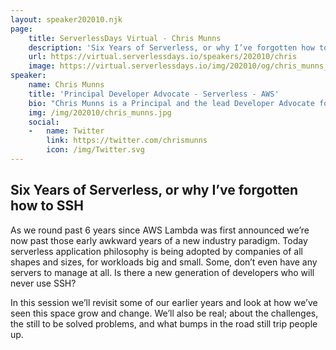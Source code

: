 ```yaml
---
layout: speaker202010.njk
page:
    title: ServerlessDays Virtual - Chris Munns
    description: 'Six Years of Serverless, or why I’ve forgotten how to SSH'
    url: https://virtual.serverlessdays.io/speakers/202010/chris
    image: https://virtual.serverlessdays.io/img/202010/og/chris_munns_card.png
speaker:
    name: Chris Munns
    title: 'Principal Developer Advocate - Serverless - AWS'
    bio: "Chris Munns is a Principal and the lead Developer Advocate for Serverless Applications at Amazon Web Services based in New York City. Chris works with AWS's developer customers to understand how serverless technologies can drastically change the way they think about building and running applications at potentially massive scale with minimal administration overhead. \r\n \r\nPrior to this role, Chris was the global Business Development Manager for DevOps at AWS, spent a few years as a Solutions Architect at AWS, and has held senior operations engineering posts at Etsy, Meetup, and other NYC based startups. Chris has a Bachelor of Science in Applied Networking and System Administration from the Rochester Institute of Technology."
    img: /img/202010/chris_munns.jpg
    social:
    -   name: Twitter
        link: https://twitter.com/chrismunns
        icon: /img/Twitter.svg
---
```


## Six Years of Serverless, or why I’ve forgotten how to SSH

As we round past 6 years since AWS Lambda was first announced we’re now past those early awkward years of a new industry paradigm. Today serverless application philosophy is being adopted by companies of all shapes and sizes, for workloads big and small. Some, don’t even have any servers to manage at all. Is there a new generation of developers who will never use SSH? 

In this session we’ll revisit some of our earlier years and look at how we’ve seen this space grow and change. We’ll also be real; about the challenges, the still to be solved problems, and what bumps in the road still trip people up.